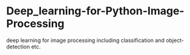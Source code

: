 # Deep_learning-for-Python-Image-Processing
deep learning for image processing including classification and object-detection etc.
